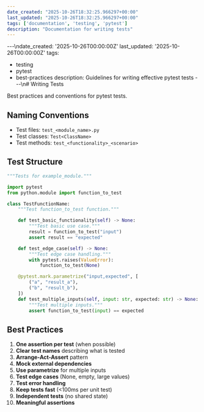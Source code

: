 ```yaml
---
date_created: "2025-10-26T18:32:25.966297+00:00"
last_updated: "2025-10-26T18:32:25.966297+00:00"
tags: ['documentation', 'testing', 'pytest']
description: "Documentation for writing tests"
---
```


---\ndate_created: '2025-10-26T00:00:00Z'
last_updated: '2025-10-26T00:00:00Z'
tags:
- testing
- pytest
- best-practices
description: Guidelines for writing effective pytest tests
---\n# Writing Tests

Best practices and conventions for pytest tests.

## Naming Conventions

- Test files: `test_<module_name>.py`
- Test classes: `Test<ClassName>`
- Test methods: `test_<functionality>_<scenario>`

## Test Structure

```python
"""Tests for example_module."""

import pytest
from python.module import function_to_test

class TestFunctionName:
    """Test function_to_test function."""

    def test_basic_functionality(self) -> None:
        """Test basic use case."""
        result = function_to_test("input")
        assert result == "expected"

    def test_edge_case(self) -> None:
        """Test edge case handling."""
        with pytest.raises(ValueError):
            function_to_test(None)

    @pytest.mark.parametrize("input,expected", [
        ("a", "result_a"),
        ("b", "result_b"),
    ])
    def test_multiple_inputs(self, input: str, expected: str) -> None:
        """Test multiple inputs."""
        assert function_to_test(input) == expected
```

## Best Practices

1. **One assertion per test** (when possible)
2. **Clear test names** describing what is tested
3. **Arrange-Act-Assert** pattern
4. **Mock external dependencies**
5. **Use parametrize** for multiple inputs
6. **Test edge cases** (None, empty, large values)
7. **Test error handling**
8. **Keep tests fast** (<100ms per unit test)
9. **Independent tests** (no shared state)
10. **Meaningful assertions**
